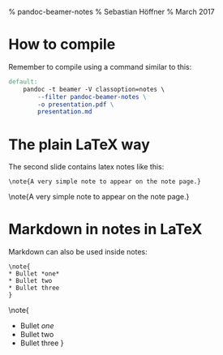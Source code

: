 % pandoc-beamer-notes
% Sebastian Höffner
% March 2017


# How to compile

Remember to compile using a command similar to this:

```Makefile
default:
	pandoc -t beamer -V classoption=notes \
		--filter pandoc-beamer-notes \
		-o presentation.pdf \
		presentation.md
```

# The plain LaTeX way

The second slide contains latex notes like this:
```
\note{A very simple note to appear on the note page.}
```

\note{A very simple note to appear on the note page.}


# Markdown in notes in LaTeX

Markdown can also be used inside notes:
```
\note{
* Bullet *one*
* Bullet two
* Bullet three
}
```

\note{
* Bullet *one*
* Bullet two
* Bullet three
}
